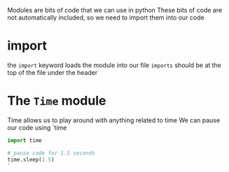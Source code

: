 Modules are bits of code that we can use in python
These bits of code are not automatically included, so
we need to import them into our code


# import
the `import` keyword loads the module into our file 
`imports` should be at the top of the file under the header



# The `Time` module
Time allows us to play around with anything related to time
We can pause our code using `time
```python
import time

# pause code for 1.5 seconds
time.sleep(1.5)
`